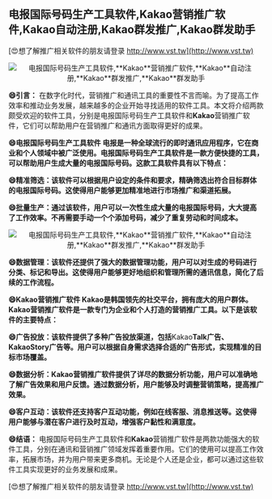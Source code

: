 ## **电报国际号码生产工具软件,**Kakao**营销推广软件,**Kakao**自动注册,**Kakao**群发推广,**Kakao**群发助手**

[😍想了解推广相关软件的朋友请登录 http://www.vst.tw](http://www.vst.tw)

 <center><img src="https://vst.tw/MP4/tuiguang/png/0.png" alt="电报国际号码生产工具软件,**Kakao**营销推广软件,**Kakao**自动注册,**Kakao**群发推广,**Kakao**群发助手"></center>

**😄引言：**
在数字化时代，营销推广和通讯工具的重要性不言而喻。为了提高工作效率和推动业务发展，越来越多的企业开始寻找适用的软件工具。本文将介绍两款颇受欢迎的软件工具，分别是电报国际号码生产工具软件和**Kakao**营销推广软件，它们可以帮助用户在营销推广和通讯方面取得更好的成果。

**😄电报国际号码生产工具软件 电报是一种全球流行的即时通讯应用程序，它在商业和个人领域中被广泛使用。电报国际号码生产工具软件是一款方便快捷的工具，可以帮助用户生成大量的电报国际号码。这款工具软件具有以下特点：**

**😄精准筛选：该软件可以根据用户设定的条件和要求，精确筛选出符合目标群体的电报国际号码。这使得用户能够更加精准地进行市场推广和渠道拓展。**

**😄批量生产：通过该软件，用户可以一次性生成大量的电报国际号码，大大提高了工作效率。不再需要手动一个个添加号码，减少了重复劳动和时间成本。**

 <center><img src="https://vst.tw/MP4/tuiguang/png/2.png" alt="电报国际号码生产工具软件,**Kakao**营销推广软件,**Kakao**自动注册,**Kakao**群发推广,**Kakao**群发助手"></center>

**😄数据管理：该软件还提供了强大的数据管理功能，用户可以对生成的号码进行分类、标记和导出。这使得用户能够更好地组织和管理所需的通讯信息，简化了后续的工作流程。**

**😄**Kakao**营销推广软件 **Kakao**是韩国领先的社交平台，拥有庞大的用户群体。**Kakao**营销推广软件是一款专门为企业和个人打造的营销推广工具。以下是该软件的主要特点：**

**😄广告投放：该软件提供了多种广告投放渠道，包括**Kakao**Talk广告、**Kakao**Story广告等。用户可以根据自身需求选择合适的广告形式，实现精准的目标市场覆盖。**

**😄数据分析：**Kakao**营销推广软件提供了详尽的数据分析功能，用户可以准确地了解广告效果和用户反馈。通过数据分析，用户能够及时调整营销策略，提高推广效果。**

**😄客户互动：该软件还支持客户互动功能，例如在线客服、消息推送等。这使得用户能够与潜在客户进行及时互动，增强客户黏性和满意度。**

**😄结语：**
电报国际号码生产工具软件和**Kakao**营销推广软件是两款功能强大的软件工具，分别在通讯和营销推广领域发挥着重要作用。它们的使用可以提高工作效率，拓展市场，并为用户带来更多商机。无论是个人还是企业，都可以通过这些软件工具实现更好的业务发展和成果。

[😍想了解推广相关软件的朋友请登录 http://www.vst.tw](http://www.vst.tw)



